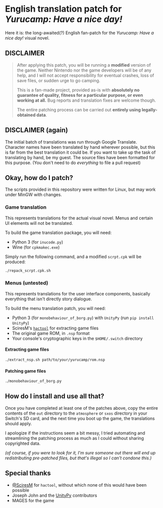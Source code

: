 # English translation patch for _Yurucamp: Have a nice day!_

Here it is: the long-awaited(?) English fan-patch for the _Yurucamp: Have a nice day!_ visual novel.

## DISCLAIMER

> After applying this patch, you will be running a **modified** version of the game. Neither Nintendo nor
> the game developers will be of any help, and I will not accept responsibility for eventual crashes,
> loss of save files, or sudden urge to go camping.
>
> This is a fan-made project, provided as-is with **absolutely no guarantee of quality, fitness for a particular purpose, or even working at all.**
> Bug reports and translation fixes are welcome though.
>
> The entire patching process can be carried out **entirely using legally-obtained data**.

## DISCLAIMER (again)

The initial batch of translations was run through Google Translate. Character names have been
translated by hand wherever possible, but this is far from the best translation it could be.
If you want to take up the task of translating by hand, be my guest. The source files have been
formatted for this purpose. (You don't need to do _everything_ to file a pull request)

## Okay, how do I patch?

The scripts provided in this repository were written for Linux, but may work under MinGW with changes.

### Game translation
This represents translations for the actual visual novel. Menus and certain UI elements will not be translated.

To build the game translation package, you will need:
- Python 3 (for `inucode.py`)
- Wine (for `cpkmakec.exe`)

Simply run the following command, and a modified `scrpt.cpk` will be produced:

```sh
./repack_scrpt.cpk.sh
```

### Menus (untested)
This represents translations for the user interface components, basically everything that isn't directly
story dialogue.

To build the menu translation patch, you will need:
- Python 3 (for `monobehaviour_of_borg.py`) with `UnityPy` (run `pip install UnityPy`)
- SciresM's [`hactool`](https://github.com/SciresM/hactool) for extracting game files
- The original game ROM, in `.nsp` format
- Your console's cryptographic keys in the `$HOME/.switch` directory

#### Extracting game files

```sh
./extract_nsp.sh path/to/your/yurucamp/rom.nsp
```

#### Patching game files

```sh
./monobehaviour_of_borg.py
```

## How do I install and use all that?

Once you have completed at least one of the patches above, copy the entire contents of the `out`
directory to the `atmosphere` or `sxos` directory in your Switch's SD card, and the next time you
boot up the game, the translations should apply.

I apologize if the instructions seem a bit messy, I tried automating and streamlining the patching
process as much as I could without sharing copyrighted data.


_(of course, if you were to look for it, I'm sure someone out there will end up redistributing pre-patched files, but that's illegal so I can't condone this.)_


## Special thanks

- [@SciresM](https://github.com/SciresM) for `hactool`, without which none of this would have been possible
- Joseph John and the [UnityPy](https://github.com/K0lb3/UnityPy) contributors
- MAGES for the game
